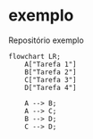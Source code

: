 # exemplo
Repositório exemplo

```mermaid
flowchart LR;
    A["Tarefa 1"]
    B["Tarefa 2"]
    C["Tarefa 3"]
    D["Tarefa 4"]

    A --> B;
    A --> C;
    B --> D;
    C --> D;
```

